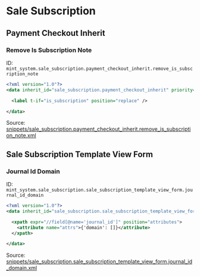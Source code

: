 # Sale Subscription
## Payment Checkout Inherit  
### Remove Is Subscription Note  
ID: `mint_system.sale_subscription.payment_checkout_inherit.remove_is_subscription_note`  
```xml
<?xml version="1.0"?>
<data inherit_id="sale_subscription.payment_checkout_inherit" priority="50">

  <label t-if="is_subscription" position="replace" />

</data>
```
Source: [snippets/sale_subscription.payment_checkout_inherit.remove_is_subscription_note.xml](https://github.com/Mint-System/Odoo-Development/tree/14.0/snippets/sale_subscription.payment_checkout_inherit.remove_is_subscription_note.xml)

## Sale Subscription Template View Form  
### Journal Id Domain  
ID: `mint_system.sale_subscription.sale_subscription_template_view_form.journal_id_domain`  
```xml
<?xml version="1.0"?>
<data inherit_id="sale_subscription.sale_subscription_template_view_form" priority="50">

  <xpath expr="//field[@name='journal_id']" position="attributes">
    <attribute name="attrs">{'domain': []}</attribute>
  </xpath>

</data>

```
Source: [snippets/sale_subscription.sale_subscription_template_view_form.journal_id_domain.xml](https://github.com/Mint-System/Odoo-Development/tree/14.0/snippets/sale_subscription.sale_subscription_template_view_form.journal_id_domain.xml)

